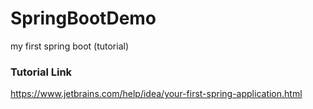 # SpringBootDemo
 my first spring boot (tutorial)

### Tutorial Link
https://www.jetbrains.com/help/idea/your-first-spring-application.html
